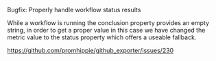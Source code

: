 Bugfix: Properly handle workflow status results

While a workflow is running the conclusion property provides an empty string, in
order to get a proper value in this case we have changed the metric value to the
status property which offers a useable fallback.

https://github.com/promhippie/github_exporter/issues/230
